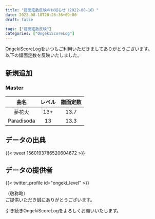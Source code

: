 ```yaml
---
title: "譜面定数反映のお知らせ（2022-08-18）"
date: 2022-08-18T20:26:36+09:00
draft: false

tags: ["譜面定数反映"]
categories: ["OngekiScoreLog"]
---
```


OngekiScoreLogをいつもご利用いただきましてありがとうございます。  
以下の譜面定数を反映いたしました。

<!--more-->

## 新規追加

### Master

| 曲名 | レベル | 譜面定数 |
|:-:|:-:|:-:|
| 夢花火 | 13+ | 13.7 |
| Paradisoda | 13 | 13.3 |

<!-- ### Expert

| 曲名 | レベル | 譜面定数 |
|:-:|:-:|:-:| -->

## データの出典

{{< tweet 1560193786520604672 >}}

## データの提供者

{{< twitter_profile id="ongeki_level" >}}

<!-- （順不同　敬称略）   -->
（敬称略）  
ご提供いただき誠にありがとうございます。

引き続きOngekiScoreLogをよろしくお願いいたします。
